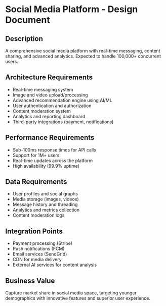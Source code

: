 # Social Media Platform - Design Document

## Description
A comprehensive social media platform with real-time messaging, content sharing,
and advanced analytics. Expected to handle 100,000+ concurrent users.

## Architecture Requirements
- Real-time messaging system
- Image and video upload/processing
- Advanced recommendation engine using AI/ML
- User authentication and authorization
- Content moderation system
- Analytics and reporting dashboard
- Third-party integrations (payment, notifications)

## Performance Requirements
- Sub-100ms response times for API calls
- Support for 1M+ users
- Real-time updates across the platform
- High availability (99.9% uptime)

## Data Requirements
- User profiles and social graphs
- Media storage (images, videos)
- Message history and threading
- Analytics and metrics collection
- Content moderation logs

## Integration Points
- Payment processing (Stripe)
- Push notifications (FCM)
- Email services (SendGrid)
- CDN for media delivery
- External AI services for content analysis

## Business Value
Capture market share in social media space, targeting younger demographics
with innovative features and superior user experience.
